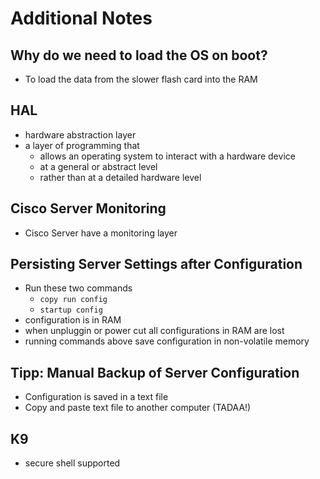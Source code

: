 # Additional Notes



## Why do we need to load the OS on boot?

- To load the data from the slower flash card into the RAM



## HAL

- hardware abstraction layer
- a layer of programming that 
  - allows an operating system to interact with a hardware device 
  - at a general or abstract level 
  - rather than at a detailed hardware level



## Cisco Server Monitoring

* Cisco Server have a monitoring layer



## Persisting Server Settings after Configuration

* Run these two commands
  * `copy run config`
  * `startup config`
* configuration is in RAM
* when unpluggin or power cut all configurations in RAM are lost
* running commands above save configuration in non-volatile memory



## Tipp: Manual Backup of Server Configuration

* Configuration is saved in a text file
* Copy and paste text file to another computer (TADAA!)



## K9

- secure shell supported